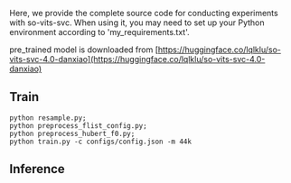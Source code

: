 Here, we provide the complete source code for conducting experiments with so-vits-svc. When using it, you may need to set up your Python environment according to 'my_requirements.txt'.

pre_trained model is downloaded from [https://huggingface.co/lqlklu/so-vits-svc-4.0-danxiao](https://huggingface.co/lqlklu/so-vits-svc-4.0-danxiao)

## Train
```
python resample.py;
python preprocess_flist_config.py;
python preprocess_hubert_f0.py;
python train.py -c configs/config.json -m 44k
```

## Inference
```

```